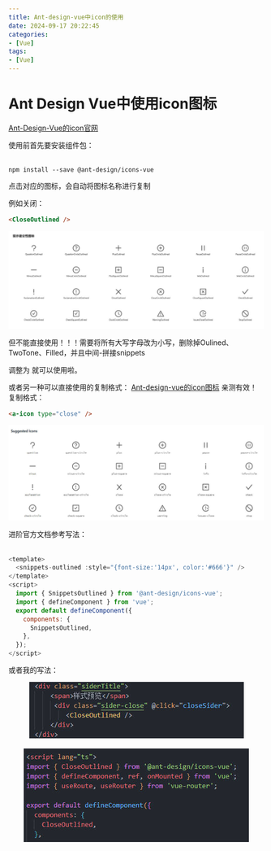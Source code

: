 ```yaml
---
title: Ant-design-vue中icon的使用
date: 2024-09-17 20:22:45
categories:
- [Vue]
tags:
- [Vue]
---
```


# Ant Design Vue中使用icon图标

[Ant-Design-Vue的icon官网](https://www.antdv.com/components/icon-cn/#-Icon)

使用前首先要安装组件包：

``` shell

npm install --save @ant-design/icons-vue
```

点击对应的图标，会自动将图标名称进行复制<SnippetsOutlined />

例如关闭：
``` html
<CloseOutlined />
```

<div align="center">
    <img src="Ant-design-vue中icon的使用/01.jpg">
</div>


但不能直接使用！！！需要将所有大写字母改为小写，删除掉Oulined、TwoTone、Filled，并且中间-拼接snippets

调整为 <a-icon type="snippets" /> 就可以使用啦。

或者另一种可以直接使用的复制格式：
[Ant-design-vue的icon图标](https://1x.antdv.com/components/icon/#components-icon-demo-basic)
亲测有效！
复制格式：

``` html
<a-icon type="close" />
```

<div align="center">
    <img src="Ant-design-vue中icon的使用/02.jpg">
</div>

进阶官方文档参考写法：

``` javascript

<template>
  <snippets-outlined :style="{font-size:'14px', color:'#666'}" />
</template>
<script>
  import { SnippetsOutlined } from '@ant-design/icons-vue';
  import { defineComponent } from 'vue';
  export default defineComponent({
    components: {
      SnippetsOutlined,
    },
  });
</script>
```

或者我的写法：

<div align="center">
    <img src="Ant-design-vue中icon的使用/03.jpg">
</div>

<br>

<div align="center">
    <img src="Ant-design-vue中icon的使用/04.jpg">
</div>



